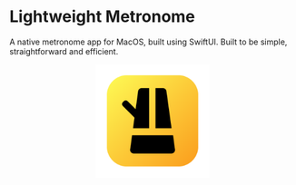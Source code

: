 #  Lightweight Metronome

A native metronome app for MacOS, built using SwiftUI. Built to be simple, straightforward and efficient. 
<p align="center">
<img src="app-screenshot2.PNG" width="200">
</p>
